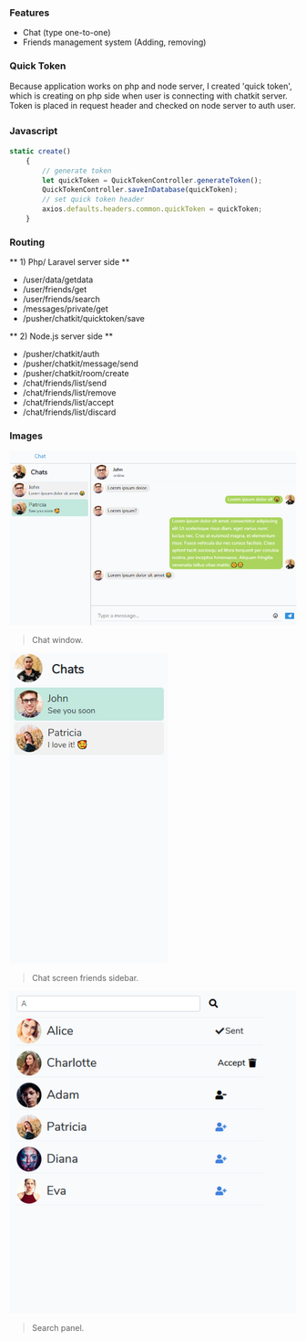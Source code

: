### Features

- Chat (type one-to-one)
- Friends management system (Adding, removing)

### Quick Token

Because application works on php and node server, I created 'quick token', which is creating on php side when user is connecting with chatkit server. Token is placed in request header and checked on node server to auth user.


### Javascript　

```javascript
static create()
    {
        // generate token
        let quickToken = QuickTokenController.generateToken();
        QuickTokenController.saveInDatabase(quickToken);
        // set quick token header
        axios.defaults.headers.common.quickToken = quickToken;
    }
```
### Routing

** 1) Php/ Laravel server side **

* /user/data/getdata
* /user/friends/get
* /user/friends/search
* /messages/private/get
* /pusher/chatkit/quicktoken/save

** 2) Node.js server side **

* /pusher/chatkit/auth
* /pusher/chatkit/message/send
* /pusher/chatkit/room/create
* /chat/friends/list/send
* /chat/friends/list/remove
* /chat/friends/list/accept
* /chat/friends/list/discard

### Images

![](https://github.com/s15soko/Chat-application-Pusher-ChatKit-mp1/blob/master/assets/ch1.PNG)
> Chat window.

![](https://github.com/s15soko/Chat-application-Pusher-ChatKit-mp1/blob/master/assets/sbV1.PNG)
> Chat screen friends sidebar.

![](https://github.com/s15soko/Chat-application-Pusher-ChatKit-mp1/blob/master/assets/search1.PNG)
> Search panel.

